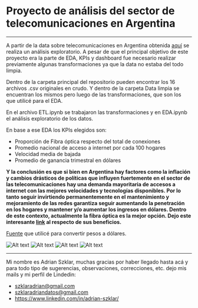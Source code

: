 # Proyecto de análisis del sector de telecomunicaciones en Argentina
___
A partir de la data sobre telecomunicaciones en Argentina obtenida [aquí](https://datosabiertos.enacom.gob.ar/dashboards/20000/acceso-a-internet/) se realiza un análisis exploratorio. A pesar de que el principal objetivo de este proyecto era la parte de EDA, KPIs y dashboard fue necesario realizar previamente algunas transformaciones ya que la data no estaba del todo limpia.

Dentro de la carpeta principal del repositorio pueden encontrar los 16 archivos .csv originales en crudo. Y dentro de la carpeta Data limpia se encuentran los mismos pero luego de las transformaciones, que son los que utilicé para el EDA.

En el archivo ETL.ipynb se trabajaron las transformaciones y en EDA.ipynb el análisis exploratorio de los datos.

En base a ese EDA los KPIs elegidos son:
- Proporción de Fibra óptica respecto del total de conexiones
- Promedio nacional de acceso a internet por cada 100 hogares
- Velocidad media de bajada
- Promedio de ganancia trimestral en dólares

**Y la conclusión es que si bien en Argentina hay factores como la inflación y cambios drásticos de políticas que influyen fuertemente en el sector de las telecomunicaciones hay una demanda mayoritaria de accesos a internet con las mejores velocidades y tecnologías disponibles. Por lo tanto seguir invirtiendo permanentemente en el mantenimiento y mejoramiento de las redes garantiza seguir aumentando la penetración en los hogares y mantener y/o aumentar los ingresos en dólares. Dentro de este contexto, actualmente la fibra óptica es la mejor opción. Dejo este interesante [link](https://www.rankia.com/blog/mejores-ofertas-internet/1994689-diferencias-adsl-fibra-optica) al respecto de sus beneficios.**

[Fuente](http://estudiodelamo.com/cotizacion-historica-dolar-peso-argentina/) que utilicé para convertir pesos a dólares. 

![Alt text](image.png)
![Alt text](image-1.png)
![Alt text](image-2.png)
![Alt text](image-3.png)
***

Mi nombre es Adrian Szklar, muchas gracias por haber llegado hasta acá y para todo tipo de sugerencias, observaciones, correcciones, etc. dejo mis mails y mi perfil de Lindedin:
- szklaradrian@gmail.com
- szklaradriandatos@gmail.com
- https://www.linkedin.com/in/adrian-szklar/
